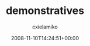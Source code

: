 ---
title: 'demonstratives'
posts: 5
hash: '492RLSw5'
author: 'cxielamiko'
date: 2008-11-10T14:24:51+00:00
sources:
  - https://tokipona.yahoogroups.narkive.com/492RLSw5
---